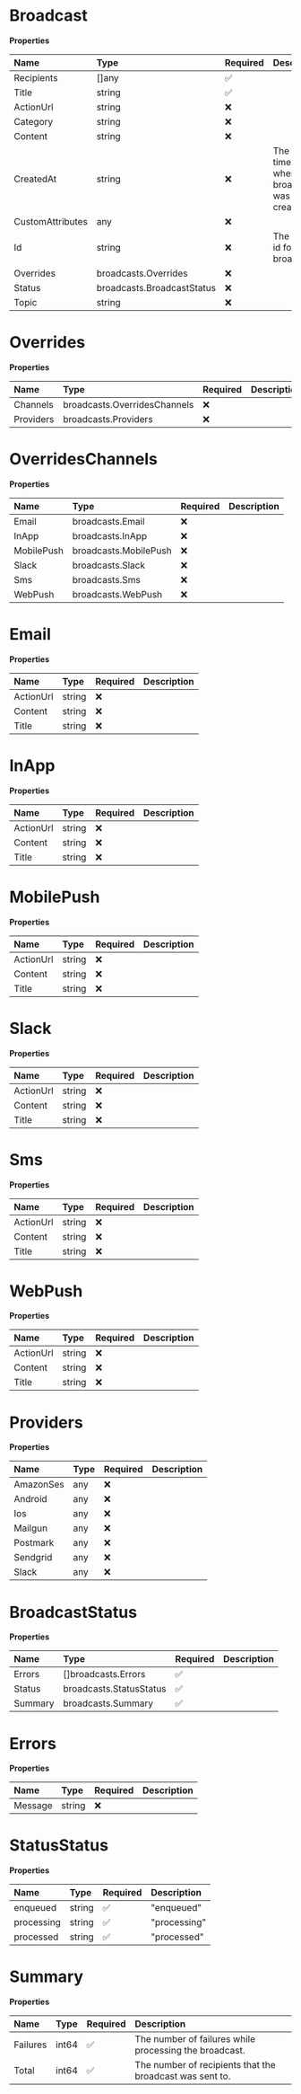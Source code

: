 # Broadcast

**Properties**

| Name             | Type                       | Required | Description                                   |
| :--------------- | :------------------------- | :------- | :-------------------------------------------- |
| Recipients       | []any                      | ✅       |                                               |
| Title            | string                     | ✅       |                                               |
| ActionUrl        | string                     | ❌       |                                               |
| Category         | string                     | ❌       |                                               |
| Content          | string                     | ❌       |                                               |
| CreatedAt        | string                     | ❌       | The timestamp when the broadcast was created. |
| CustomAttributes | any                        | ❌       |                                               |
| Id               | string                     | ❌       | The unique id for this broadcast.             |
| Overrides        | broadcasts.Overrides       | ❌       |                                               |
| Status           | broadcasts.BroadcastStatus | ❌       |                                               |
| Topic            | string                     | ❌       |                                               |

# Overrides

**Properties**

| Name      | Type                         | Required | Description |
| :-------- | :--------------------------- | :------- | :---------- |
| Channels  | broadcasts.OverridesChannels | ❌       |             |
| Providers | broadcasts.Providers         | ❌       |             |

# OverridesChannels

**Properties**

| Name       | Type                  | Required | Description |
| :--------- | :-------------------- | :------- | :---------- |
| Email      | broadcasts.Email      | ❌       |             |
| InApp      | broadcasts.InApp      | ❌       |             |
| MobilePush | broadcasts.MobilePush | ❌       |             |
| Slack      | broadcasts.Slack      | ❌       |             |
| Sms        | broadcasts.Sms        | ❌       |             |
| WebPush    | broadcasts.WebPush    | ❌       |             |

# Email

**Properties**

| Name      | Type   | Required | Description |
| :-------- | :----- | :------- | :---------- |
| ActionUrl | string | ❌       |             |
| Content   | string | ❌       |             |
| Title     | string | ❌       |             |

# InApp

**Properties**

| Name      | Type   | Required | Description |
| :-------- | :----- | :------- | :---------- |
| ActionUrl | string | ❌       |             |
| Content   | string | ❌       |             |
| Title     | string | ❌       |             |

# MobilePush

**Properties**

| Name      | Type   | Required | Description |
| :-------- | :----- | :------- | :---------- |
| ActionUrl | string | ❌       |             |
| Content   | string | ❌       |             |
| Title     | string | ❌       |             |

# Slack

**Properties**

| Name      | Type   | Required | Description |
| :-------- | :----- | :------- | :---------- |
| ActionUrl | string | ❌       |             |
| Content   | string | ❌       |             |
| Title     | string | ❌       |             |

# Sms

**Properties**

| Name      | Type   | Required | Description |
| :-------- | :----- | :------- | :---------- |
| ActionUrl | string | ❌       |             |
| Content   | string | ❌       |             |
| Title     | string | ❌       |             |

# WebPush

**Properties**

| Name      | Type   | Required | Description |
| :-------- | :----- | :------- | :---------- |
| ActionUrl | string | ❌       |             |
| Content   | string | ❌       |             |
| Title     | string | ❌       |             |

# Providers

**Properties**

| Name      | Type | Required | Description |
| :-------- | :--- | :------- | :---------- |
| AmazonSes | any  | ❌       |             |
| Android   | any  | ❌       |             |
| Ios       | any  | ❌       |             |
| Mailgun   | any  | ❌       |             |
| Postmark  | any  | ❌       |             |
| Sendgrid  | any  | ❌       |             |
| Slack     | any  | ❌       |             |

# BroadcastStatus

**Properties**

| Name    | Type                    | Required | Description |
| :------ | :---------------------- | :------- | :---------- |
| Errors  | []broadcasts.Errors     | ✅       |             |
| Status  | broadcasts.StatusStatus | ✅       |             |
| Summary | broadcasts.Summary      | ✅       |             |

# Errors

**Properties**

| Name    | Type   | Required | Description |
| :------ | :----- | :------- | :---------- |
| Message | string | ❌       |             |

# StatusStatus

**Properties**

| Name       | Type   | Required | Description  |
| :--------- | :----- | :------- | :----------- |
| enqueued   | string | ✅       | "enqueued"   |
| processing | string | ✅       | "processing" |
| processed  | string | ✅       | "processed"  |

# Summary

**Properties**

| Name     | Type  | Required | Description                                              |
| :------- | :---- | :------- | :------------------------------------------------------- |
| Failures | int64 | ✅       | The number of failures while processing the broadcast.   |
| Total    | int64 | ✅       | The number of recipients that the broadcast was sent to. |
